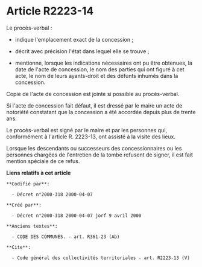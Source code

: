 # Article R2223-14

Le procès-verbal :

- indique l'emplacement exact de la concession ;

- décrit avec précision l'état dans lequel elle se trouve ;

- mentionne, lorsque les indications nécessaires ont pu être obtenues, la date de l'acte de concession, le nom des parties
qui ont figuré à cet acte, le nom de leurs ayants-droit et des défunts inhumés dans la concession. 

Copie de l'acte de concession est jointe si possible au procès-verbal. 

Si l'acte de concession fait défaut, il est dressé par le maire un acte de notoriété constatant que la concession a été
accordée depuis plus de trente ans. 

Le procès-verbal est signé par le maire et par les personnes qui, conformément à l'article R. 2223-13, ont assisté à la
visite des lieux. 

Lorsque les descendants ou successeurs des concessionnaires ou les personnes chargées de l'entretien de la tombe refusent de
signer, il est fait mention spéciale de ce refus.

**Liens relatifs à cet article**

	**Codifié par**:

	  - Décret n°2000-318 2000-04-07

	**Créé par**:

	  - Décret n°2000-318 2000-04-07 jorf 9 avril 2000

	**Anciens textes**:

	  - CODE DES COMMUNES. - art. R361-23 (Ab)

	**Cite**:

	  - Code général des collectivités territoriales - art. R2223-13 (V)
